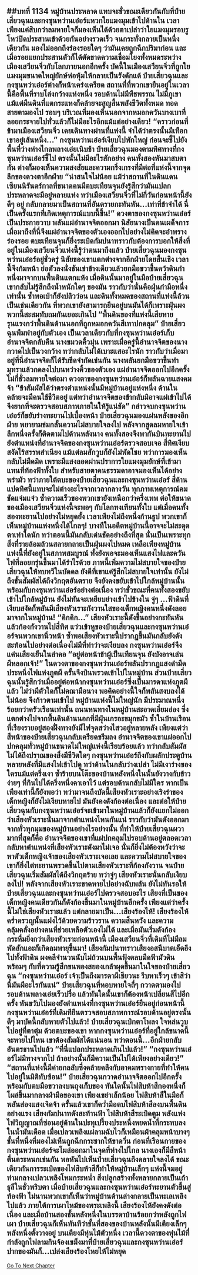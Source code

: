 ##บทที่ 1134 หมู่บ้านประหลาด
แทบจะชั่วขณะเดียวกันกับที่ป๋ายเสี่ยวฉุนและกงซุนหว่านเอ๋อร์แหวกใยแมงมุมเข้าไปด้านใน เวลาเพียงแค่สิบกว่าลมหายใจก็มองเห็นได้ด้วยตาเปล่าว่าใยแมงมุมรอบรูโหว่ปิดประสานเข้าด้วยกันอย่างรวดเร็ว จนกระทั่งกลายเป็นหนึ่งเดียวกัน มองไม่ออกถึงร่องรอยใดๆ ว่ามันเคยถูกฉีกปริมาก่อน
และเมื่อรอยแยกประสานตัวก็ได้ตัดขาดความเชื่อมโยงทั้งหมดระหว่างเมืองเสวียนจิ่วกับโลกภายนอกอีกครั้ง
บัดนี้ในเมืองเสวียนจิ่วที่ถูกใยแมงมุมขนาดใหญ่ยักษ์ห่อหุ้มให้กลายเป็นรังดักแด้ ป๋ายเสี่ยวฉุนและกงซุนหว่าเอ๋อร์ต่างก็หน้าเคร่งเครียด สถานที่ที่พวกเขายืนอยู่ในเวลานี้คือพื้นที่ราบโล่งกว้างแห่งหนึ่ง
รอบด้านไม่มีพืชพรรณ ไม่มีภูเขา แม้แต่ผืนดินที่แตกระแหงก็คล้ายจะสูญสิ้นพลังชีวิตทั้งหมด ทอดสายตามองไป รอบๆ บริเวณที่มองเห็นนอกจากหมอกควันบางเบาที่ลอยกระจายไปทั่วแล้วก็ไม่มีอะไรอีกแม้แต่อย่างเดียว!
“คราวก่อนที่ข้ามาเมืองเสวียนจิ่ว เคยเดินทางผ่านที่แห่งนี้ จำได้ว่าตรงนั้นมีเทือกเขาอยู่เส้นหนึ่ง...” กงซุนหว่านเอ๋อร์เงียบไปพักใหญ่ ก่อนจะชี้ไปยังพื้นที่ว่างห่างไกลพลางเอ่ยเนิบช้า
ป๋ายเสี่ยวฉุนมองตามทิศทางที่กงซุนหว่านเอ๋อร์ชี้ไป ตรงนั้นไม่มีอะไรสักอย่าง
คนทั้งสองหันมาสบตากัน ต่างก็มองเห็นความสงสัยและความกริ่งเกรงที่มีต่อที่แห่งนี้จากจุดลึกของดวงตาอีกฝ่าย
“น่าสนใจไม่น้อย แม้ว่าสถานที่ในดินแดนเซียนนิรันดร์กาลที่ขนาดคนมีตบะเทียนจุนยังรู้สึกว่ามันแปลกประหลาดจะมีอยู่หลายแห่ง ทว่าเมืองเสวียนจิ่วที่ไม่กี่วันก่อนหน้านี้ยังดีๆ อยู่ กลับกลายมาเป็นสถานที่อันตรายกะทันหัน...เท่าที่ข้าจำได้ นี่เป็นครั้งแรกที่เกิดเหตุการณ์แบบนี้ขึ้น!” ดวงตาของกงซุนหว่านเอ๋อร์เป็นประกายวาบ พลันแผ่อำนาจจิตออกมา นิสัยนางเป็นคนเผด็จการ เมื่อมาถึงที่นี่จึงแผ่อำนาจจิตของตัวเองออกไปอย่างไม่คิดจะอำพรางร่องรอย ตบะเทียนจุนก็ยิ่งระเบิดกัมปนาทราวกับต้องการบอกให้สิ่งที่อยู่ในเมืองเสวียนจิ่วแห่งนี้รู้ว่าตนมาถึงแล้ว
ป๋ายเสี่ยวฉุนมองกงซุนหว่านเอ๋อร์อยู่ชั่วครู่ นิสัยของเขาแตกต่างจากอีกฝ่ายโดยสิ้นเชิง เวลานี้จึงก้มหน้า ย่อตัวลงนั่งชันเข่าข้างเดียวแล้วยกมือขวาขึ้นคว้าดินกำหนึ่งมาจากบนพื้นดินแตกแห้ง
เมื่อดินนั้นมาอยู่ในมือป๋ายเสี่ยวฉุน เขากลับไม่รู้สึกถึงน้ำหนักใดๆ ของมัน ราวกับว่านั่นคือฝุ่นกำมือหนึ่งเท่านั้น ซ้ำพอเป่าก็ยังปลิวว่อน และดินทั้งหมดของสถานที่แห่งนี้ล้วนเป็นเช่นเดียวกัน ที่พวกเขายังสามารถยืนอยู่บนมันได้ก็เพราะฝุ่นผงพวกนี้สะสมทับถมกันเยอะเกินไป
“พื้นดินของที่แห่งนี้เสียหายรุนแรงกว่าพื้นดินด้านนอกที่ถูกหมอกควันสีเทาปกคลุม” ป๋ายเสี่ยวฉุนพึมพำอยู่กับตัวเอง เป็นเวลาเดียวกับที่กงซุนหว่านเอ๋อร์เก็บอำนาจจิตกลับคืน นางขมวดคิ้วมุ่น เพราะเมื่อครู่นี้อำนาจจิตของนางกวาดไปเป็นวงกว้าง ทว่ากลับไม่ได้เบาะแสอะไรนัก ราวกับว่าเมื่อมาอยู่ที่นี่อำนาจจิตก็ได้รับขีดจำกัดเช่นกัน
นางพลันยกมือขวาขึ้นทำมุทราแล้วกดลงไปบนหว่างคิ้วของตัวเอง แผ่อำนาจจิตออกไปอีกครั้ง ไม่กี่ชั่วลมหายใจต่อมา ดวงตาของกงซุนหว่านเอ๋อร์ก็พลันฉายแสงคมจ้า
“ข้าสัมผัสได้ว่าตรงตำแหน่งนั้นมีหมู่บ้านอยู่แห่งหนึ่ง ด้านในคล้ายจะมีคนใช้ชีวิตอยู่ แต่ทว่าอำนาจจิตของข้ากลับมิอาจแผ่เข้าไปได้จึงยากที่จะตรวจสอบสภาพภายในให้รู้แน่ชัด”
กล่าวจบกงซุนหว่านเอ๋อร์ก็ขยับร่างทะยานไปเบื้องหน้า ป๋ายเสี่ยวฉุนมองแผ่นหลังของอีกฝ่าย พยายามข่มกลั้นความไม่สบายใจลงไป หลังจากสูดลมหายใจเข้าลึกหนึ่งครั้งก็ติดตามไปด้านหลังนาง คนทั้งสองจึงพากันบินทะยานไปยังตำแหน่งที่อำนาจจิตของกงซุนหว่านเอ๋อร์ตรวจสอบเจอ
สี่ทิศเงียบสงัดไร้สรรพสำเนียง แม้แต่ลมสักวูบก็ยังไม่พัดโชย ทว่าการมองเห็นกลับไม่มืดมิด เพราะมีแสงลอดผ่านปราการใยแมงมุมยักษ์ที่เข้ามาแทนที่ท้องฟ้าทั้งใบ สำหรับสายตาคนธรรมดาอาจมองเห็นได้อย่างพร่ามัว ทว่าภายใต้ตบะของป๋ายเสี่ยวฉุนและกงซุนหว่านเอ๋อร์ สี่ด้านแปดทิศนี้แทบจะไม่ต่างอะไรจากเวลากลางวัน ทุกภาพเหตุการณ์คมชัดแจ่มแจ๋ว
ซ้ำความเร็วของพวกเขายังเหนือกว่าครึ่งเทพ ต่อให้ขนาดของเมืองเสวียนจิ่วแห่งนี้จะพอๆ กับโลกทงเทียนทั้งใบ แต่เมื่อคนทั้งสองทะยานไปอย่างไม่หยุดยั้ง เวลาเพียงไม่ถึงหนึ่งก้านธูป พวกเขาก็เห็นหมู่บ้านแห่งหนึ่งได้ไกลๆ!
บางทีในอดีตหมู่บ้านนี้อาจจะไม่สะดุดตาเท่าใดนัก ทว่าตอนนี้มันกลับเด่นชัดอย่างถึงที่สุด นั่นเป็นเพราะทุกสิ่งที่รายล้อมล้วนสลายกลายเป็นฝุ่นผงไปหมด เหลือเพียงหมู่บ้านแห่งนี้ที่ยังอยู่ในสภาพสมบูรณ์ ทั้งยังพอจะมองเห็นแสงไฟและควันไฟที่ลอยกรุ่นขึ้นมาได้รำไรด้วย
ภาพนี้เพิ่มความไม่สบายใจของป๋ายเสี่ยวฉุนให้ทบทวีในบัดดล ยังดีที่เขาแค่รู้สึกไม่สบายใจเท่านั้น ยังไม่ถึงขั้นสัมผัสได้ถึงวิกฤตอันตราย จึงยังคงขยับเข้าไปใกล้หมู่บ้านนั้นพร้อมกับกงซุนหว่านเอ๋อร์อย่างต่อเนื่อง
ทว่าชั่วขณะที่คนทั้งสองขยับเข้าไปใกล้หมู่บ้าน ยังไม่ทันจะเหยียบย่างเข้าไปข้างใน จู่ๆ ...ฟ้าดินที่เงียบสงัดก็พลันมีเสียงหัวเราะกังวานใสของเด็กหญิงคนหนึ่งดังลอยมาจากในหมู่บ้าน!
“คิกคิก...” เสียงหัวเราะนี้ดังขึ้นอย่างกะทันหันแล้วก้องกังวานไปสี่ทิศ แว่วเข้าหูของป๋ายเสี่ยวฉุนและกงซุนหว่านเอ๋อร์จนพวกเขานิ่วหน้า
ซ้ำพอเสียงหัวเราะนี้ปรากฏขึ้นมันกลับยังดังสะท้อนไปอย่างต่อเนื่องไม่มีที่ท่าว่าจะเงียบลง กงซุนหว่านเอ๋อร์จึงแค่นเสียงเย็นในลำคอ
“อยู่ต่อหน้าข้าผู้เป็นเทียนจุน ยังบังอาจเล่นผีหลอกเจ้า!” ในดวงตาของกงซุนหว่านเอ๋อร์พลันปรากฏแสงดำมืดประหนึ่งไฟแห่งภูตผี ครั้นจึงบินพรวดเข้าไปในหมู่บ้าน ส่วนป๋ายเสี่ยวฉุนนั้นรู้สึกว่าเมื่ออยู่ต่อหน้ากงซุนหว่านเอ๋อร์ซึ่งเป็นมารดาแห่งภูตผีแล้ว ไม่ว่าผีตัวใดก็ไม่คณามือนาง พอคิดอย่างนี้ใจก็พลันสงบลงได้ไม่น้อย จึงก้าวตามเข้าไป
หมู่บ้านแห่งนี้ไม่ใหญ่นัก มีประมาณหนึ่งร้อยกว่าครัวเรือนเท่านั้น ถนนหนทางในหมู่บ้านสะอาดเอี่ยมอ่อง ซึ่งแตกต่างไปจากพื้นดินด้านนอกที่มีฝุ่นเกรอะขมุกขมัว ซ้ำในบ้านเรือนที่เรียงรายอยู่สองฝั่งทางยังมีไฟจุดสว่างไสวอยู่หลายหลัง
เพียงแต่ว่าสีหน้าของป๋ายเสี่ยวฉุนกลับเครียดขรึมลง อำนาจจิตของเขาแผ่ออกไปปกคลุมทั่วหมู่บ้านขนาดไม่ใหญ่แห่งนี้เรียบร้อยแล้ว ทว่ากลับสัมผัสไม่ได้ถึงปราณของสิ่งมีชีวิตใดๆ
กงซุนหว่านเอ๋อร์ถึงกับผลักประตูบ้านหลายหลังที่มีแสงไฟเข้าไปดู ทว่าด้านในกลับว่างเปล่า ไม่มีเงาร่างของใครแม้แต่ครึ่งเงา ซ้ำร้ายบนโต๊ะของบ้านหลังหนึ่งในนั้นยังวางกับข้าวง่ายๆ ที่กินไปได้ครึ่งหนึ่งคาเอาไว้ แต่รอบด้านกลับไม่มีใคร
หากเป็นเพียงเท่านี้ก็ยังพอว่า ทว่ามาจนถึงบัดนี้เสียงหัวเราะอย่างเริงร่าของเด็กหญิงก็ยังไม่เงียบหายไป มันยังคงดังก้องต่อเนื่อง และต่อให้ป๋ายเสี่ยวฉุนกับกงซุนหว่านเอ๋อร์จะเข้ามาในหมู่บ้านแล้วก็ยังแยกไม่ออกว่าเสียงหัวเราะนั่นมาจากตำแหน่งไหนกันแน่ ราวกับว่ามันดังออกมาจากทั่วทุกมุมของหมู่บ้านอย่างไรอย่างนั้น
ที่ทำให้ป๋ายเสี่ยวฉุนผวามากที่สุดก็คือ อำนาจจิตของเขาที่แผ่ปกคลุมไปรอบด้านอยู่ตลอดเวลากลับหาตำแหน่งที่เสียงหัวเราะดังมาไม่เจอ นั่นก็ยิ่งไม่ต้องหวังว่าจะหาตัวเด็กหญิงเจ้าของเสียงหัวเราะเจอเลย
และความไม่สบายใจของเขาก็ยิ่งไต่ทะยานพรวดขึ้นไปตามเสียงหัวเราะที่ก้องกังวาน จนป๋ายเสี่ยวฉุนเริ่มสัมผัสได้ถึงวิกฤตร้าย ทว่าจู่ๆ เสียงหัวเราะนั่นกลับเงียบลงไป!
หลังจากเสียงหัวเราะขาดหายไปอย่างฉับพลัน ยังไม่ทันรอให้ป๋ายเสี่ยวฉุนและกงซุนหว่านเอ๋อร์ไปตรวจสอบอะไร เสียงที่เป็นของเด็กหญิงคนเดียวกันก็ดังก้องขึ้นมาในหมู่บ้านอีกครั้ง เพียงแต่ว่าครั้งนี้ไม่ใช่เสียงหัวเราะแล้ว แต่กลายมาเป็น...เสียงร้องไห้!
เสียงร้องไห้คร่ำครวญนั้นแฝงไว้ด้วยความร้าวราน ความสิ้นหวัง และความคลุ้มคลั่งอย่างคนที่ช่วยเหลือตัวเองไม่ได้ และเมื่อมันเริ่มดังก้องกระหึ่มยิ่งกว่าเสียงหัวเราะก่อนหน้านี้ เมืองเสวียนจิ่วที่เดิมทีไม่มีลมพัดสักแอะก็เกิดลมพายุขึ้นมา!
เสียงกัมปนาทราวเสียงอสนีบาตเอ็ดอึงไปทั้งฟ้าดิน ผงคลีจำนวนนับไม่ถ้วนบนพื้นฟุ้งตลบมืดฟ้ามัวดิน พร้อมๆ กับที่ความรู้สึกขนพองสยองเกล้าผุดขึ้นมาในใจของป๋ายเสี่ยวฉุน
“กงซุนหว่านเอ๋อร์ เจ้าเป็นถึงมารดาผีเชียวนะ รีบหาเร็วๆ เข้าสิว่านี่มันผีอะไรกันแน่” ป๋ายเสี่ยวฉุนที่หอบหายใจถี่ๆ กวาดตามองไปรอบด้านพลางเอ่ยเร็วปรื๋อ แล้วทันใดนั้นเขาก็ต้องหน้าเปลี่ยนสีไปอีกครั้ง หันขวับไปมองยังตำแหน่งที่กงซุนหว่านเอ๋อร์ยืนอยู่ก่อนหน้านี้
กงซุนหว่านเอ๋อร์ที่เดิมทียืนตรวจสอบสภาพการณ์รอบด้านอยู่ตรงนั้นดีๆ มาบัดนี้กลับหายตัวไปแล้ว!
ป๋ายเสี่ยวฉุนเบิกตาโพลง ใจหล่นวูบไปอยู่ที่ตาตุ่ม ด้วยตบะของเขา หากกงซุนหว่านเอ๋อร์ที่อยู่ใกล้ขนาดนี้จะหายไปไหน เขาต้องสัมผัสได้แน่นอน ทว่าตอนนี้...อีกฝ่ายกลับอันตรธานไปแล้ว
“ที่นี่แปลกประหลาดเกินไปแล้ว!”
“กงซุนหว่านเอ๋อร์ไม่มีทางจากไป ถ้าอย่างนั้นก็มีความเป็นไปได้เพียงอย่างเดียว!”
“สถานที่แห่งนี้มีค่ายกลลับซึ่งคล้ายคลึงกับอาคมพรางกายที่ทำให้คนไปอยู่ในมิติทับซ้อน!” ป๋ายเสี่ยวฉุนกวาดอำนาจจิตออกไปอีกครั้งพร้อมกับตบมือขวาลงบนถุงเก็บของ ทันใดนั้นไฟสิบห้าสีกองหนึ่งก็โผล่ขึ้นมากลางฝ่ามือของเขา เพียงเขย่าเล็กน้อย ไฟสิบห้าสีในมือก็พลันส่องแสงเจิดจ้า ครั้นแล้วเขาก็คว่ำมือตบไฟสิบห้าสีลงบนพื้นดินอย่างแรง
เสียงกัมปนาทดังสะท้านฟ้า ไฟสิบห้าสีระเบิดตูม พลังแห่งไฟวิญญาณที่ซ่อนอยู่ด้านในปะทุเปรี้ยงประหนึ่งหยดน้ำที่กระทบลงในน้ำมันเดือด
เมื่อเปลวเพลิงแผ่ลามฉับไวก็เหมือนผ้าคลุมหน้าบางๆ ชั้นที่หนึ่งที่มองไม่เห็นถูกฉีกกระชากให้ขาดวิ่น ก่อนที่เรือนกายของกงซุนหว่านเอ๋อร์จะโผล่ออกมาในจุดที่ห่างไปไกล
นางเองก็มีสีหน้าตื่นตระหนกเช่นกัน พอหันไปเห็นป๋ายเสี่ยวฉุนถึงคลายใจลงได้ ขณะเดียวกันการระเบิดของไฟสิบห้าสีก็ทำให้หมู่บ้านเล็กๆ แห่งนี้จมอยู่ท่ามกลางเปลวเพลิงโหมกระหน่ำ สิ่งปลูกสร้างทั้งหลายกลายเป็นเถ้าธุลีในชั่วพริบตา เมื่อป๋ายเสี่ยวฉุนและกงซุนหว่านเอ๋อร์ทะยานตัวขึ้นสู่ท้องฟ้า ไม่นานพวกเขาก็เห็นว่าหมู่บ้านด้านล่างกลายเป็นทะเลเพลิงไปแล้ว
ภายใต้การเผาไหม้ของพระเพลิงนี้ เสียงร้องไห้ยังคงดังต่อเนื่อง และเมื่อบ้านสองชั้นหลังหนึ่งในบรรดาบ้านร้อยกว่าหลังถูกไฟเผา ป๋ายเสี่ยวฉุนก็เห็นทันทีว่าชั้นที่สองของบ้านหลังนั้นมีเตียงเล็กๆ หลังหนึ่งตั้งวางอยู่ บนเตียงมีหุ่นไม้ตัวหนึ่ง เวลานี้ดวงตาของหุ่นไม้ที่กำลังถูกไฟลามกินจ้องเขม็งมาที่ป๋ายเสี่ยวฉุนและกงซุนหว่านเอ๋อร์ ปากของมันก็...เปล่งเสียงร้องโหยไห้ไม่หยุด
------


[Go To Next Chapter]( ./107.md)
